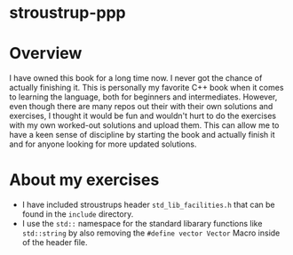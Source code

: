 # stroustrup-ppp
# Overview
I have owned this book for a long time now. I never got the chance of actually finishing it. This is personally my favorite C++ book when it comes to learning the language, both for beginners and intermediates. However, even though there are many repos out their with their own solutions and exercises, I thought it would be fun and wouldn't hurt to do the exercises with my own worked-out solutions and upload them. This can allow me to have a keen sense of discipline by starting the book and actually finish it and for anyone looking for more updated solutions.

# About my exercises
* I have included stroustrups header ```std_lib_facilities.h``` that can be found in the ```include``` directory. 
* I use the ```std::``` namespace for the standard libarary functions like ```std::string``` by also removing the ```#define vector Vector``` Macro inside of the header file.

